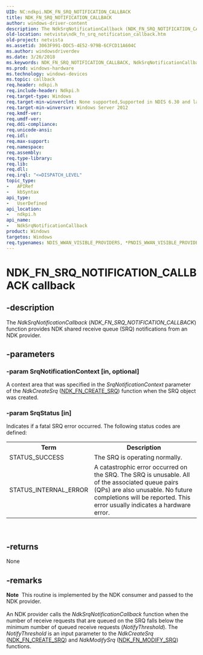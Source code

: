 ```yaml
---
UID: NC:ndkpi.NDK_FN_SRQ_NOTIFICATION_CALLBACK
title: NDK_FN_SRQ_NOTIFICATION_CALLBACK
author: windows-driver-content
description: The NdkSrqNotificationCallback (NDK_FN_SRQ_NOTIFICATION_CALLBACK) function provides NDK shared receive queue (SRQ) notifications from an NDK provider.
old-location: netvista\ndk_fn_srq_notification_callback.htm
old-project: netvista
ms.assetid: 3063F991-DDC5-4E52-979B-6CFCD11A604C
ms.author: windowsdriverdev
ms.date: 3/26/2018
ms.keywords: NDK_FN_SRQ_NOTIFICATION_CALLBACK, NdkSrqNotificationCallback, NdkSrqNotificationCallback callback function [Network Drivers Starting with Windows Vista], ndkpi/NdkSrqNotificationCallback, netvista.ndk_fn_srq_notification_callback
ms.prod: windows-hardware
ms.technology: windows-devices
ms.topic: callback
req.header: ndkpi.h
req.include-header: Ndkpi.h
req.target-type: Windows
req.target-min-winverclnt: None supported,Supported in NDIS 6.30 and later.
req.target-min-winversvr: Windows Server 2012
req.kmdf-ver: 
req.umdf-ver: 
req.ddi-compliance: 
req.unicode-ansi: 
req.idl: 
req.max-support: 
req.namespace: 
req.assembly: 
req.type-library: 
req.lib: 
req.dll: 
req.irql: "<=DISPATCH_LEVEL"
topic_type:
-	APIRef
-	kbSyntax
api_type:
-	UserDefined
api_location:
-	ndkpi.h
api_name:
-	NdkSrqNotificationCallback
product: Windows
targetos: Windows
req.typenames: NDIS_WWAN_VISIBLE_PROVIDERS, *PNDIS_WWAN_VISIBLE_PROVIDERS
---
```


# NDK_FN_SRQ_NOTIFICATION_CALLBACK callback


## -description


The <i>NdkSrqNotificationCallback</i> (<i>NDK_FN_SRQ_NOTIFICATION_CALLBACK</i>) function provides NDK shared receive queue (SRQ) notifications from an NDK provider.


## -parameters




### -param SrqNotificationContext [in, optional]

A context area that was specified in the <i>SrqNotificationContext</i> parameter of the <i>NdkCreateSrq</i> (<a href="https://msdn.microsoft.com/library/windows/hardware/hh439883">NDK_FN_CREATE_SRQ</a>) function when the SRQ  object was created.


### -param SrqStatus [in]

Indicates if a fatal SRQ error occurred. The following status codes are defined:




<table>
<tr>
<th>Term</th>
<th>Description</th>
</tr>
<tr>
<td width="40%">
<a id="STATUS_SUCCESS"></a><a id="status_success"></a>STATUS_SUCCESS

</td>
<td width="60%">
The SRQ is operating normally.


</td>
</tr>
<tr>
<td width="40%">
<a id="STATUS_INTERNAL_ERROR"></a><a id="status_internal_error"></a>STATUS_INTERNAL_ERROR

</td>
<td width="60%">
A catastrophic error occurred on the SRQ. The SRQ is unusable. All of the associated queue pairs (QPs) are also unusable. No future completions will be reported. This error usually indicates a hardware error.

</td>
</tr>
</table>
 


## -returns



None




## -remarks



<div class="alert"><b>Note</b>  This routine is implemented by the NDK consumer and passed to the NDK provider.</div>
<div> </div>
An NDK provider calls the <i>NdkSrqNotificationCallback</i> function when the number of receive requests that are queued on the SRQ falls below the minimum number of queued receive requests (<i>NotifyThreshold</i>). The   <i>NotifyThreshold</i> is an input parameter to the <i>NdkCreateSrq</i> (<a href="https://msdn.microsoft.com/library/windows/hardware/hh439883">NDK_FN_CREATE_SRQ</a>)  and <i>NdkModifySrq</i> (<a href="https://msdn.microsoft.com/library/windows/hardware/hh439903">NDK_FN_MODIFY_SRQ</a>)  functions.



